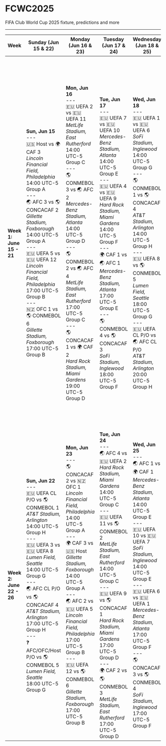 # FCWC2025
FIFA Club World Cup 2025 fixture, predictions and more

---

| Week                      | Sunday (Jun 15 & 22)                                                                                                                                                                                                                                                                                                                                                                                      | Monday (Jun 16 & 23)                                                                                                                                                                                                                                                                                                                                                                                      | Tuesday (Jun 17 & 24)                                                                                                                                                                                                                                                                                                                                                                                      | Wednesday (Jun 18 & 25)                                                                                                                                                                                                                                                                                                                                                                                    | Thursday (Jun 19 & 26)                                                                                                                                                                                                                                                                                                                                                                                  | Friday (Jun 20)                                                                                                                                                                                                                                                                                                                                                                                             | Saturday (Jun 21)                                                                                                                                                                                                                                                                                                                                                                                           |
|---------------------------|-----------------------------------------------------------------------------------------------------------------------------------------------------------------------------------------------------------------------------------------------------------------------------------------------------------------------------------------------------------------------------------------------------------|-----------------------------------------------------------------------------------------------------------------------------------------------------------------------------------------------------------------------------------------------------------------------------------------------------------------------------------------------------------------------------------------------------------|-----------------------------------------------------------------------------------------------------------------------------------------------------------------------------------------------------------------------------------------------------------------------------------------------------------------------------------------------------------------------------------------------------------|----------------------------------------------------------------------------------------------------------------------------------------------------------------------------------------------------------------------------------------------------------------------------------------------------------------------------------------------------------------------------------------------------------------|-------------------------------------------------------------------------------------------------------------------------------------------------------------------------------------------------------------------------------------------------------------------------------------------------------------------------------------------------------------------------------------------------------------------|-----------------------------------------------------------------------------------------------------------------------------------------------------------------------------------------------------------------------------------------------------------------------------------------------------------------------------------------------------------------------------------------------------------|-----------------------------------------------------------------------------------------------------------------------------------------------------------------------------------------------------------------------------------------------------------------------------------------------------------------------------------------------------------------------------------------------------------|
| **Week 1: June 15 - 21**  | **Sun, Jun 15**<br>---<br>🇺🇸 Host vs 🌍 CAF 3<br>*Lincoln Financial Field, Philadelphia*<br>14:00 UTC-5<br>Group A<br>---<br>🌏 AFC 3 vs 🌎 CONCACAF 2<br>*Gillette Stadium, Foxborough*<br>14:00 UTC-5<br>Group A<br>---<br>🇪🇺 UEFA 5 vs 🇪🇺 UEFA 12<br>*Lincoln Financial Field, Philadelphia*<br>17:00 UTC-5<br>Group B<br>---<br>🇳🇿 OFC 1 vs 🌎 CONMEBOL 6<br>*Gillette Stadium, Foxborough*<br>17:00 UTC-5<br>Group B                                                                                                                                                                                                                                                                                                    | **Mon, Jun 16**<br>---<br>🇪🇺 UEFA 2 vs 🇪🇺 UEFA 11<br>*MetLife Stadium, East Rutherford*<br>14:00 UTC-5<br>Group C<br>---<br>🌎 CONMEBOL 3 vs 🌏 AFC 2<br>*Mercedes-Benz Stadium, Atlanta*<br>14:00 UTC-5<br>Group D<br>---<br>🌎 CONMEBOL 2 vs 🌏 AFC 4<br>*MetLife Stadium, East Rutherford*<br>17:00 UTC-5<br>Group C<br>---<br>🌎 CONCACAF 1 vs 🌍 CAF 2<br>*Hard Rock Stadium, Miami Gardens*<br>19:00 UTC-5<br>Group D                                                                                                                                                                                          | **Tue, Jun 17**<br>---<br>🇪🇺 UEFA 7 vs 🇪🇺 UEFA 10<br>*Mercedes-Benz Stadium, Atlanta*<br>14:00 UTC-5<br>Group E<br>---<br>🇪🇺 UEFA 4 vs 🇪🇺 UEFA 9<br>*Hard Rock Stadium, Miami Gardens*<br>14:00 UTC-5<br>Group F<br>---<br>🌍 CAF 1 vs 🌏 AFC 1<br>*Mercedes-Benz Stadium, Atlanta*<br>17:00 UTC-5<br>Group E<br>---<br>🌎 CONMEBOL 4 vs 🌎 CONCACAF 3<br>*SoFi Stadium, Inglewood*<br>18:00 UTC-5<br>Group F                                                                                                                                                                                             | **Wed, Jun 18**<br>---<br>🇪🇺 UEFA 1 vs 🇪🇺 UEFA 6<br>*SoFi Stadium, Inglewood*<br>14:00 UTC-5<br>Group G<br>---<br>🌎 CONMEBOL 1 vs 🌎 CONCACAF 4<br>*AT&T Stadium, Arlington*<br>14:00 UTC-5<br>Group H<br>---<br>🇪🇺 UEFA 8 vs 🌎 CONMEBOL 5<br>*Lumen Field, Seattle*<br>18:00 UTC-5<br>Group G<br>---<br>🇪🇺 UEFA CL P/O vs 🌏 AFC CL P/O<br>*AT&T Stadium, Arlington*<br>20:00 UTC-5<br>Group H                                                                                                                                                                    | **Thu, Jun 19**<br>---<br>🇺🇸 Host vs 🇳🇿 OFC 1<br>*Gillette Stadium, Foxborough*<br>14:00 UTC-5<br>Group A<br>---<br>🇪🇺 UEFA 5 vs 🌎 CONMEBOL 6<br>*Lincoln Financial Field, Philadelphia*<br>14:00 UTC-5<br>Group B<br>---<br>🌍 CAF 3 vs 🌎 CONCACAF 2<br>*Gillette Stadium, Foxborough*<br>17:00 UTC-5<br>Group A<br>---<br>🇪🇺 UEFA 12 vs 🌏 AFC 2<br>*Lincoln Financial Field, Philadelphia*<br>17:00 UTC-5<br>Group B                                                                                                                                            | **Fri, Jun 20**<br>---<br>🇪🇺 UEFA 2 vs 🌎 CONMEBOL 2<br>*MetLife Stadium, East Rutherford*<br>14:00 UTC-5<br>Group C<br>---<br>🌎 CONMEBOL 3 vs 🇪🇺 UEFA 9<br>*Mercedes-Benz Stadium, Atlanta*<br>14:00 UTC-5<br>Group D<br>---<br>🇪🇺 UEFA 11 vs 🌏 AFC 4<br>*MetLife Stadium, East Rutherford*<br>17:00 UTC-5<br>Group C<br>---<br>🌎 CONCACAF 1 vs 🇪🇺 UEFA 4<br>*Hard Rock Stadium, Miami Gardens*<br>19:00 UTC-5<br>Group D<br>---<br>🌍 CAF 2 vs 🌏 AFC 2<br>*Hard Rock Stadium, Miami Gardens*<br>22:00 UTC-5<br>Group D                             | **Sat, Jun 21**<br>---<br>🌍 CAF 1 vs 🇪🇺 UEFA 7<br>*Mercedes-Benz Stadium, Atlanta*<br>14:00 UTC-5<br>Group E<br>---<br>🇪🇺 UEFA 1 vs 🌎 CONCACAF 3<br>*SoFi Stadium, Inglewood*<br>14:00 UTC-5<br>Group F<br>---<br>🌏 AFC 1 vs 🇪🇺 UEFA 10<br>*Mercedes-Benz Stadium, Atlanta*<br>17:00 UTC-5<br>Group E<br>---<br>🇪🇺 UEFA 6 vs 🌎 CONMEBOL 4<br>*SoFi Stadium, Inglewood*<br>18:00 UTC-5<br>Group F                                                                                                                                                                   |
| **Week 2: June 22 - 26**  | **Sun, Jun 22**<br>---<br>🇪🇺 UEFA CL P/O vs 🌎 CONMEBOL 1<br>*AT&T Stadium, Arlington*<br>14:00 UTC-5<br>Group H<br>---<br>🇪🇺 UEFA 3 vs 🇪🇺 UEFA 8<br>*Lumen Field, Seattle*<br>14:00 UTC-5<br>Group G<br>---<br>🌏 AFC CL P/O vs 🌎 CONCACAF 4<br>*AT&T Stadium, Arlington*<br>17:00 UTC-5<br>Group H<br>---<br>❓ AFC/OFC/Host P/O vs 🌎 CONMEBOL 5<br>*Lumen Field, Seattle*<br>18:00 UTC-5<br>Group G                                                                                                                                                                                           | **Mon, Jun 23**<br>---<br>🌎 CONCACAF 2 vs 🇳🇿 OFC 1<br>*Lincoln Financial Field, Philadelphia*<br>14:00 UTC-5<br>Group A<br>---<br>🌍 CAF 3 vs 🇺🇸 Host<br>*Gillette Stadium, Foxborough*<br>14:00 UTC-5<br>Group A<br>---<br>🌏 AFC 2 vs 🇪🇺 UEFA 5<br>*Lincoln Financial Field, Philadelphia*<br>17:00 UTC-5<br>Group B<br>---<br>🇪🇺 UEFA 12 vs 🌎 CONMEBOL 6<br>*Gillette Stadium, Foxborough*<br>17:00 UTC-5<br>Group B                                                                                                                                                   | **Tue, Jun 24**<br>---<br>🌏 AFC 4 vs 🇪🇺 UEFA 2<br>*Hard Rock Stadium, Miami Gardens*<br>14:00 UTC-5<br>Group C<br>---<br>🇪🇺 UEFA 11 vs 🌎 CONMEBOL 2<br>*MetLife Stadium, East Rutherford*<br>14:00 UTC-5<br>Group C<br>---<br>🇪🇺 UEFA 9 vs 🌎 CONCACAF 1<br>*Hard Rock Stadium, Miami Gardens*<br>17:00 UTC-5<br>Group D<br>---<br>🌍 CAF 2 vs 🌎 CONMEBOL 3<br>*MetLife Stadium, East Rutherford*<br>17:00 UTC-5<br>Group D                                                                                                                                                   | **Wed, Jun 25**<br>---<br>🌏 AFC 1 vs 🌍 CAF 1<br>*Mercedes-Benz Stadium, Atlanta*<br>14:00 UTC-5<br>Group E<br>---<br>🇪🇺 UEFA 10 vs 🇪🇺 UEFA 7<br>*SoFi Stadium, Inglewood*<br>14:00 UTC-5<br>Group E<br>---<br>🇪🇺 UEFA 6 vs 🇪🇺 UEFA 1<br>*Mercedes-Benz Stadium, Atlanta*<br>17:00 UTC-5<br>Group F<br>---<br>🌎 CONCACAF 3 vs 🌎 CONMEBOL 4<br>*SoFi Stadium, Inglewood*<br>17:00 UTC-5<br>Group F                                                                                                                                                          | **Thu, Jun 26**<br>---<br>🌎 CONMEBOL 5 vs 🇪🇺 UEFA 3<br>*AT&T Stadium, Arlington*<br>14:00 UTC-5<br>Group G<br>---<br>❓ AFC/OFC/Host P/O vs 🇪🇺 UEFA 8<br>*Lumen Field, Seattle*<br>14:00 UTC-5<br>Group G<br>---<br>🌎 CONCACAF 4 vs 🇪🇺 UEFA CL P/O<br>*AT&T Stadium, Arlington*<br>17:00 UTC-5<br>Group H<br>---<br>🌏 AFC CL P/O vs 🌎 CONMEBOL 1<br>*Lumen Field, Seattle*<br>17:00 UTC-5<br>Group H                                                                                                                                                  |                                                                                                                                                                                                                                                                                                                                                                                                                           |                                                                                                                                                                                                                                                                                                                                                                                                                           |
